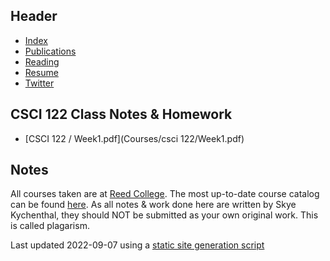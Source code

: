 ## Header
* [Index](/)
* [Publications](/pub_temp)
* [Reading](/reading)
* [Resume](/resume.pdf)
* [Twitter](https://www.twitter.com/skymochi64)

## CSCI 122 Class Notes & Homework 
* [CSCI 122 / Week1.pdf](Courses/csci 122/Week1.pdf)

## Notes
All courses taken are at [Reed College](https://www.reed.edu). The most up-to-date course catalog can be found [here](https://www.reed.edu/catalog/). As all notes & work done here are written by Skye Kychenthal, they should NOT be submitted as your own original work. This is called plagarism.



Last updated 2022-09-07 using a [static site generation script](https://github.com/SkyMocha/skymocha.github.io/blob/main/update.py)